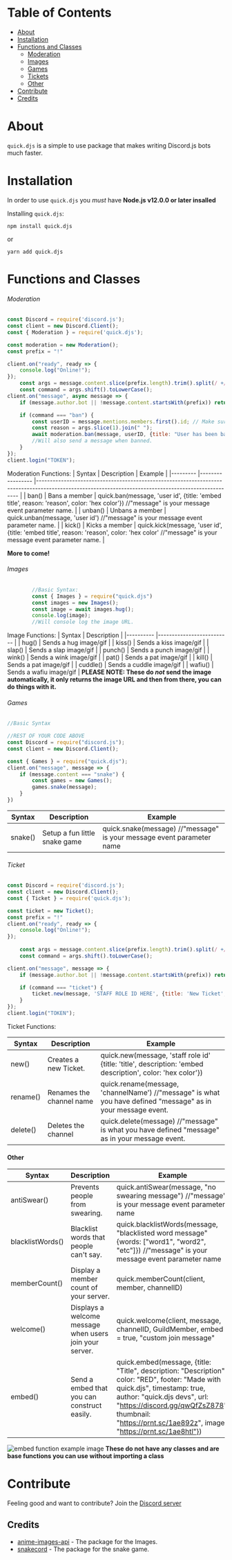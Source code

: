 # Table of Contents
* [About](https://www.npmjs.com/package/quick.djs#about)
* [Installation](https://www.npmjs.com/package/quick.djs#installation)
* [Functions and Classes](https://www.npmjs.com/package/quick.djs#functions-and-classes)
    * [Moderation](https://www.npmjs.com/package/quick.djs#moderation)
    * [Images](https://www.npmjs.com/package/quick.djs#images)
    * [Games](https://www.npmjs.com/package/quick.djs#games)
    * [Tickets](https://www.npmjs.com/package/quick.djs#ticket)
    * [Other](https://www.npmjs.com/package/quick.djs#other)
* [Contribute](https://www.npmjs.com/package/quick.djs#contribute)
* [Credits](https://www.npmjs.com/package/quick.djs#credits)


# About
`quick.djs` is a simple to use package that makes writing Discord.js bots much faster.

# Installation
In order to use `quick.djs` you *must* have **Node.js v12.0.0 or later insalled**

Installing `quick.djs`:
```
npm install quick.djs
```
or
```
yarn add quick.djs
```

# Functions and Classes

###### Moderation
```js
const Discord = require('discord.js');
const client = new Discord.Client();
const { Moderation } = require('quick.djs');

const moderation = new Moderation();
const prefix = "!"

client.on("ready", ready => {
    console.log("Online!");
});
    const args = message.content.slice(prefix.length).trim().split(/ +/);
    const command = args.shift().toLowerCase();
client.on("message", async message => {
    if (message.author.bot || !message.content.startsWith(prefix)) return;

    if (command === "ban") {
        const userID = message.mentions.members.first().id; // Make sure to use the "members" property and not users.
        const reason = args.slice(1).join(" ");
        await moderation.ban(message, userID, {title: "User has been banned", reason: reason, color: "RED"});
        //Will also send a message when banned.
    }
});
client.login("TOKEN");
``` 
Moderation Functions:
| Syntax  	| Description     	| Example                                                                                                                                             	|
|---------	|-----------------	|-----------------------------------------------------------------------------------------------------------------------------------------------------	|
| ban()   	| Bans a member   	| quick.ban(message, 'user id', {title: 'embed title',  reason: 'reason', color: 'hex color'}) //"message" is your message event parameter name.  	|
| unban() 	| Unbans a member 	| quick.unban(message, 'user id') //"message" is your message event parameter name.                                                               	|
| kick()  	| Kicks a member  	| quick.kick(message, 'user id', {title: 'embed title', reason: 'reason', color: 'hex color' //"message" is your message event parameter name.    	|

**More to come!**


###### Images
```js
        //Basic Syntax:
        const { Images } = require("quick.djs")
        const images = new Images();
        const image = await images.hug();
        console.log(image);
        //Will console log the image URL.

```
Image Functions:
| Syntax   	| Description              	|
|----------	|--------------------------	|
| hug()    	| Sends a hug image/gif    	|
| kiss()   	| Sends a kiss image/gif   	|
| slap()   	| Sends a slap image/gif   	|
| punch()  	| Sends a punch image/gif  	|
| wink()   	| Sends a wink image/gif   	|
| pat()    	| Sends a pat image/gif    	|
| kill()   	| Sends a pat image/gif    	|
| cuddle() 	| Sends a cuddle image/gif 	|
| wafiu()  	| Sends a wafiu image/gif  	|
**PLEASE NOTE: These do *not* send the image automatically, it only returns the image URL and then from there, you can do things with it.**
###### Games
```js
//Basic Syntax

//REST OF YOUR CODE ABOVE
const Discord = require("discord.js");
const client = new Discord.Client();

const { Games } = require("quick.djs");
client.on("message", message => {
    if (message.content === "snake") {
        const games = new Games();
        games.snake(message);
    }
})
```
| Syntax  	| Description                   	| Example                                                                   	|
|---------	|-------------------------------	|---------------------------------------------------------------------------	|
| snake() 	| Setup a fun little snake game 	| quick.snake(message) //"message" is your message event parameter name 	|

###### Ticket
```js
const Discord = require('discord.js');
const client = new Discord.Client();
const { Ticket } = require('quick.djs');

const ticket = new Ticket();
const prefix = "!"
client.on("ready", ready => {
    console.log("Online!");
});
    
    const args = message.content.slice(prefix.length).trim().split(/ +/);
    const command = args.shift().toLowerCase();

client.on("message", message => {
    if (message.author.bot || !message.content.startsWith(prefix)) return;

    if (command === "ticket") {
        ticket.new(message, 'STAFF ROLE ID HERE', {title: 'New Ticket', description: 'Welcome to this ticket!', color: "RED"}) 
    }
});
client.login("TOKEN");
```
Ticket Functions:

| Syntax   	| Description              	| Example                                                                                                           	|
|----------	|--------------------------	|-------------------------------------------------------------------------------------------------------------------	|
| new()    	| Creates a new Ticket.    	| quick.new(message, 'staff role id'  {title: 'title', description: 'embed description', color: 'hex color'}) 	|
| rename() 	| Renames the channel name 	| quick.rename(message, 'channelName')  //"message" is what you have defined "message" as in your message event. 	|
| delete() 	| Deletes the channel      	| quick.delete(message) //"message" is what you have defined "message" as in your message event.    

#### Other
| Syntax           	| Description                                             	| Example                                                                                                                                       	|
|------------------	|---------------------------------------------------------	|-----------------------------------------------------------------------------------------------------------------------------------------------	|
| antiSwear()      	| Prevents people from swearing.                          	| quick.antiSwear(message, "no swearing message") //"message" is your message event parameter name                                              	|
| blacklistWords() 	| Blacklist words that people can't say.                  	| quick.blacklistWords(message, "blacklisted word message" {words: ["word1", "word2", "etc"]}) //"message" is your message event parameter name 	|
| memberCount()    	| Display a member count of your server.                  	| quick.memberCount(client, member, channelID)                                                                                                  	|
| welcome()        	| Displays a welcome message when users join your server. 	| quick.welcome(client, message, channelID, GuildMember, embed = true, "custom join message"
| embed()           | Send a embed that you can construct easily.               | quick.embed(message, {title: "Title", description: "Description", color: "RED", footer: "Made with quick.djs", timestamp: true,  author: "quick.djs devs", url: "https://discord.gg/qwQfZsZ878", thumbnail: "https://prnt.sc/1ae892z", image: "https://prnt.sc/1ae8htl"})

![embed function example image](https://media.discordapp.net/attachments/735521586295078944/863957946089472030/unknown.png)
**These do not have any classes and are base functions you can use without importing a class**

# Contribute
Feeling good and want to contribute? Join the [Discord server](https://discord.gg/qwQfZsZ878)

## Credits
* [anime-images-api](https://www.npmjs.com/package/anime-images-api) - The package for the Images.
* [snakecord](https://www.npmjs.com/package/snakecord) - The package for the snake game.